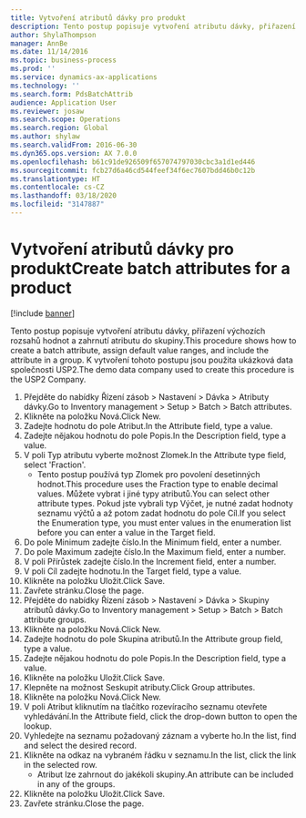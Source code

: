 ```yaml
---
title: Vytvoření atributů dávky pro produkt
description: Tento postup popisuje vytvoření atributu dávky, přiřazení výchozích rozsahů hodnot a zahrnutí atributu do skupiny.
author: ShylaThompson
manager: AnnBe
ms.date: 11/14/2016
ms.topic: business-process
ms.prod: ''
ms.service: dynamics-ax-applications
ms.technology: ''
ms.search.form: PdsBatchAttrib
audience: Application User
ms.reviewer: josaw
ms.search.scope: Operations
ms.search.region: Global
ms.author: shylaw
ms.search.validFrom: 2016-06-30
ms.dyn365.ops.version: AX 7.0.0
ms.openlocfilehash: b61c91de926509f657074797030cbc3a1d1ed446
ms.sourcegitcommit: fcb27d6a46cd544feef34f6ec7607bdd46b0c12b
ms.translationtype: HT
ms.contentlocale: cs-CZ
ms.lasthandoff: 03/18/2020
ms.locfileid: "3147887"
---
```

# <a name="create-batch-attributes-for-a-product"></a><span data-ttu-id="5bf22-103">Vytvoření atributů dávky pro produkt</span><span class="sxs-lookup"><span data-stu-id="5bf22-103">Create batch attributes for a product</span></span>

[!include [banner](../../includes/banner.md)]

<span data-ttu-id="5bf22-104">Tento postup popisuje vytvoření atributu dávky, přiřazení výchozích rozsahů hodnot a zahrnutí atributu do skupiny.</span><span class="sxs-lookup"><span data-stu-id="5bf22-104">This procedure shows how to create a batch attribute, assign default value ranges, and include the attribute in a group.</span></span> <span data-ttu-id="5bf22-105">K vytvoření tohoto postupu jsou použita ukázková data společnosti USP2.</span><span class="sxs-lookup"><span data-stu-id="5bf22-105">The demo data company used to create this procedure is the USP2 Company.</span></span>

1. <span data-ttu-id="5bf22-106">Přejděte do nabídky Řízení zásob > Nastavení > Dávka > Atributy dávky.</span><span class="sxs-lookup"><span data-stu-id="5bf22-106">Go to Inventory management > Setup > Batch > Batch attributes.</span></span>
2. <span data-ttu-id="5bf22-107">Klikněte na položku Nová.</span><span class="sxs-lookup"><span data-stu-id="5bf22-107">Click New.</span></span>
3. <span data-ttu-id="5bf22-108">Zadejte hodnotu do pole Atribut.</span><span class="sxs-lookup"><span data-stu-id="5bf22-108">In the Attribute field, type a value.</span></span>
4. <span data-ttu-id="5bf22-109">Zadejte nějakou hodnotu do pole Popis.</span><span class="sxs-lookup"><span data-stu-id="5bf22-109">In the Description field, type a value.</span></span>
5. <span data-ttu-id="5bf22-110">V poli Typ atributu vyberte možnost Zlomek.</span><span class="sxs-lookup"><span data-stu-id="5bf22-110">In the Attribute type field, select 'Fraction'.</span></span>
    * <span data-ttu-id="5bf22-111">Tento postup používá typ Zlomek pro povolení desetinných hodnot.</span><span class="sxs-lookup"><span data-stu-id="5bf22-111">This procedure uses the Fraction type to enable decimal values.</span></span> <span data-ttu-id="5bf22-112">Můžete vybrat i jiné typy atributů.</span><span class="sxs-lookup"><span data-stu-id="5bf22-112">You can select other attribute types.</span></span> <span data-ttu-id="5bf22-113">Pokud jste vybrali typ Výčet, je nutné zadat hodnoty seznamu výčtů a až potom zadat hodnotu do pole Cíl.</span><span class="sxs-lookup"><span data-stu-id="5bf22-113">If you select the Enumeration type, you must enter values in the enumeration list before you can enter a value in the Target field.</span></span>  
6. <span data-ttu-id="5bf22-114">Do pole Minimum zadejte číslo.</span><span class="sxs-lookup"><span data-stu-id="5bf22-114">In the Minimum field, enter a number.</span></span>
7. <span data-ttu-id="5bf22-115">Do pole Maximum zadejte číslo.</span><span class="sxs-lookup"><span data-stu-id="5bf22-115">In the Maximum field, enter a number.</span></span>
8. <span data-ttu-id="5bf22-116">V poli Přírůstek zadejte číslo.</span><span class="sxs-lookup"><span data-stu-id="5bf22-116">In the Increment field, enter a number.</span></span>
9. <span data-ttu-id="5bf22-117">V poli Cíl zadejte hodnotu.</span><span class="sxs-lookup"><span data-stu-id="5bf22-117">In the Target field, type a value.</span></span>
10. <span data-ttu-id="5bf22-118">Klikněte na položku Uložit.</span><span class="sxs-lookup"><span data-stu-id="5bf22-118">Click Save.</span></span>
11. <span data-ttu-id="5bf22-119">Zavřete stránku.</span><span class="sxs-lookup"><span data-stu-id="5bf22-119">Close the page.</span></span>
12. <span data-ttu-id="5bf22-120">Přejděte do nabídky Řízení zásob > Nastavení > Dávka > Skupiny atributů dávky.</span><span class="sxs-lookup"><span data-stu-id="5bf22-120">Go to Inventory management > Setup > Batch > Batch attribute groups.</span></span>
13. <span data-ttu-id="5bf22-121">Klikněte na položku Nová.</span><span class="sxs-lookup"><span data-stu-id="5bf22-121">Click New.</span></span>
14. <span data-ttu-id="5bf22-122">Zadejte hodnotu do pole Skupina atributů.</span><span class="sxs-lookup"><span data-stu-id="5bf22-122">In the Attribute group field, type a value.</span></span>
15. <span data-ttu-id="5bf22-123">Zadejte nějakou hodnotu do pole Popis.</span><span class="sxs-lookup"><span data-stu-id="5bf22-123">In the Description field, type a value.</span></span>
16. <span data-ttu-id="5bf22-124">Klikněte na položku Uložit.</span><span class="sxs-lookup"><span data-stu-id="5bf22-124">Click Save.</span></span>
17. <span data-ttu-id="5bf22-125">Klepněte na možnost Seskupit atributy.</span><span class="sxs-lookup"><span data-stu-id="5bf22-125">Click Group attributes.</span></span>
18. <span data-ttu-id="5bf22-126">Klikněte na položku Nová.</span><span class="sxs-lookup"><span data-stu-id="5bf22-126">Click New.</span></span>
19. <span data-ttu-id="5bf22-127">V poli Atribut kliknutím na tlačítko rozevíracího seznamu otevřete vyhledávání.</span><span class="sxs-lookup"><span data-stu-id="5bf22-127">In the Attribute field, click the drop-down button to open the lookup.</span></span>
20. <span data-ttu-id="5bf22-128">Vyhledejte na seznamu požadovaný záznam a vyberte ho.</span><span class="sxs-lookup"><span data-stu-id="5bf22-128">In the list, find and select the desired record.</span></span>
21. <span data-ttu-id="5bf22-129">Klikněte na odkaz na vybraném řádku v seznamu.</span><span class="sxs-lookup"><span data-stu-id="5bf22-129">In the list, click the link in the selected row.</span></span>
    * <span data-ttu-id="5bf22-130">Atribut lze zahrnout do jakékoli skupiny.</span><span class="sxs-lookup"><span data-stu-id="5bf22-130">An attribute can be included in any of the groups.</span></span>  
22. <span data-ttu-id="5bf22-131">Klikněte na položku Uložit.</span><span class="sxs-lookup"><span data-stu-id="5bf22-131">Click Save.</span></span>
23. <span data-ttu-id="5bf22-132">Zavřete stránku.</span><span class="sxs-lookup"><span data-stu-id="5bf22-132">Close the page.</span></span>


